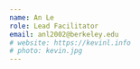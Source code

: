 ```yaml
---
name: An Le
role: Lead Facilitator
email: anl2002@berkeley.edu
# website: https://kevinl.info
# photo: kevin.jpg
---
```

